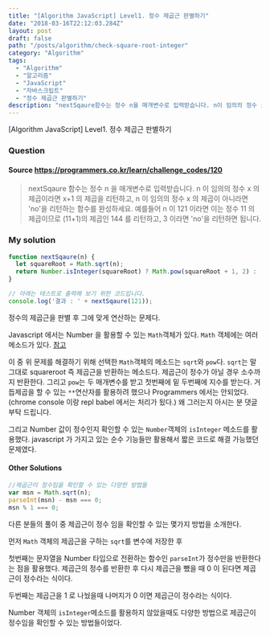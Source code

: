 ```yaml
---
title: "[Algorithm JavaScript] Level1. 정수 제곱근 판별하기"
date: "2018-03-16T22:12:03.284Z"
layout: post
draft: false
path: "/posts/algorithm/check-square-root-integer"
category: "Algorithm"
tags:
  - "Algorithm"
  - "알고리즘"
  - "JavaScript"
  - "자바스크립트"
  - "정수 제곱근 판별하기"
description: "nextSqaure함수는 정수 n을 매개변수로 입력받습니다. n이 임의의 정수 x의 제곱이라면 x+1의 제곱을 리턴하고, n이 임의의 정수 x의 제곱이 아니라면 'no'을 리턴하는 함수를 완성하세요."
---
```


[Algorithm JavaScript] Level1. 정수 제곱근 판별하기

### Question

#### Source https://programmers.co.kr/learn/challenge_codes/120

> nextSqaure 함수는 정수 n 을 매개변수로 입력받습니다.
> n 이 임의의 정수 x 의 제곱이라면 x+1 의 제곱을 리턴하고, n 이 임의의 정수 x 의 제곱이 아니라면 'no'을 리턴하는 함수를 완성하세요.
> 예를들어 n 이 121 이라면 이는 정수 11 의 제곱이므로 (11+1)의 제곱인 144 를 리턴하고, 3 이라면 'no'을 리턴하면 됩니다.

### My solution

```javascript
function nextSqaure(n) {
  let squareRoot = Math.sqrt(n);
  return Number.isInteger(squareRoot) ? Math.pow(squareRoot + 1, 2) : 'no';
}

// 아래는 테스트로 출력해 보기 위한 코드입니다.
console.log('결과 : ' + nextSqaure(121));
```

정수의 제곱근을 판별 후 그에 맞게 연산하는 문제다.

Javascript 에서는 Number 을 활용할 수 있는 `Math`객체가 있다. `Math` 객체에는 여러 메소드가 있다. [참고](https://developer.mozilla.org/ko/docs/Web/JavaScript/Reference/Global_Objects/Math)

이 중 위 문제를 해결하기 위해 선택한 `Math`객체의 메소드는 `sqrt`와 `pow`다. `sqrt`는 말 그대로 squareroot 즉 제곱근을 반환하는 메소드다. 제곱근이 정수가 아닐 경우 소수까지 반환한다. 그리고 `pow`는 두 매개변수를 받고 첫번째에 밑 두번째에 지수를 받는다. 거듭제곱을 할 수 있는 `**`연산자를 활용하려 했으나 Programmers 에서는 안되었다.(chrome console 이랑 repl babel 에서는 처리가 됬다.) 왜 그러는지 아시는 분 댓글 부탁 드립니다.

그리고 Number 값이 정수인지 확인할 수 있는 `Number`객체의 `isInteger` 메소드를 활용했다. javascript 가 가지고 있는 순수 기능들만 활용해서 짧은 코드로 해결 가능했던 문제였다.

#### Other Solutions

```javascript
//제곱근이 정수임을 확인할 수 있는 다양한 방법들
var msn = Math.sqrt(n);
parseInt(msn) - msn === 0;
msn % 1 === 0;
```

다른 분들의 풀이 중 제곱근이 정수 임을 확인할 수 있는 몇가지 방법을 소개한다.

먼저 `Math` 객체의 제곱근을 구하는 `sqrt`를 변수에 저장한 후

첫번째는 문자열을 Number 타입으로 전환하는 함수인 `parseInt`가 정수만을 반환한다는 점을 활용했다. 제곱근의 정수를 반환한 후 다시 제곱근을 뺐을 때 0 이 된다면 제곱근이 정수라는 식이다.

두번째는 제곱근을 1 로 나눴을때 나머지가 0 이면 제곱근이 정수라는 식이다.

Number 객체의 `isInteger`메소드를 활용하지 않았을때도 다양한 방법으로 제곱근이 정수임을 확인할 수 있는 방법들이었다.
